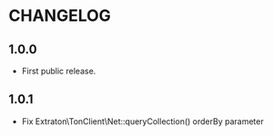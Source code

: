 CHANGELOG
=========

1.0.0
-----
* First public release.

1.0.1
-----
* Fix Extraton\TonClient\Net::queryCollection() orderBy parameter
